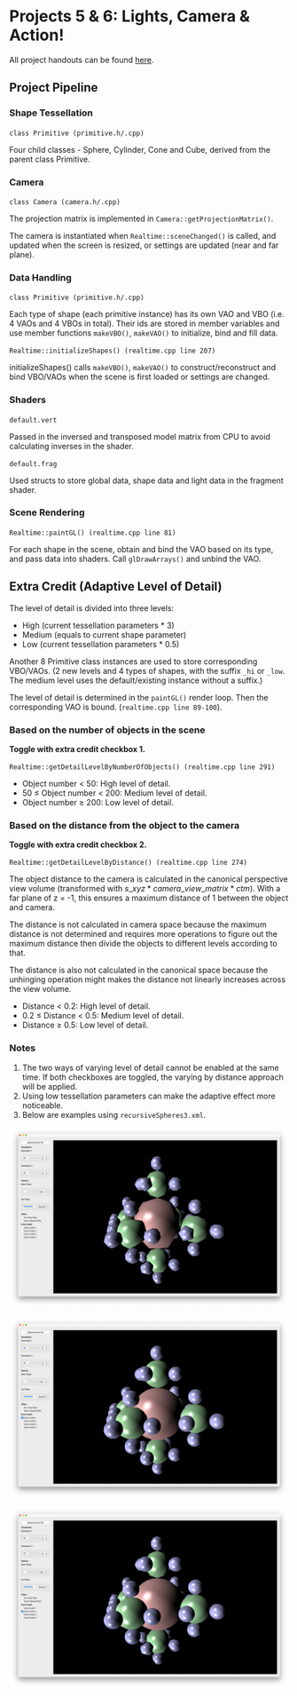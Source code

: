 # Projects 5 & 6: Lights, Camera & Action!

All project handouts can be found [here](https://cs1230.graphics/projects).

## Project Pipeline

### Shape Tessellation

`class Primitive (primitive.h/.cpp)`

Four child classes - Sphere, Cylinder, Cone and Cube, derived from the parent class Primitive.

### Camera

`class Camera (camera.h/.cpp)`

The projection matrix is implemented in `Camera::getProjectionMatrix()`.

The camera is instantiated when `Realtime::sceneChanged()` is called, and updated when the screen is resized, or settings are updated (near and far plane).

### Data Handling

`class Primitive (primitive.h/.cpp)`

Each type of shape (each primitive instance) has its own VAO and VBO (i.e. 4 VAOs and 4 VBOs in total). Their ids are stored in member variables and use member functions `makeVBO()`, `makeVAO()` to initialize, bind and fill data.

`Realtime::initializeShapes() (realtime.cpp line 207)`

initializeShapes() calls `makeVBO()`, `makeVAO()` to construct/reconstruct and bind VBO/VAOs when the scene is first loaded or settings are changed.

### Shaders

`default.vert`

Passed in the inversed and transposed model matrix from CPU to avoid calculating inverses in the shader.

`default.frag`

Used structs to store global data, shape data and light data in the fragment shader.

### Scene Rendering

`Realtime::paintGL() (realtime.cpp line 81)`

For each shape in the scene, obtain and bind the VAO based on its type, and pass data into shaders. Call `glDrawArrays()` and unbind the VAO.

## Extra Credit (Adaptive Level of Detail)

The level of detail is divided into three levels:

- High (current tessellation parameters * 3)
- Medium (equals to current shape parameter)
- Low (current tessellation parameters * 0.5)

Another 8 Primitive class instances are used to store corresponding VBO/VAOs. (2 new levels and 4 types of shapes, with the suffix `_hi` or `_low`. The medium level uses the default/existing instance without a suffix.)

The level of detail is determined in the `paintGL()` render loop. Then the corresponding VAO is bound. (`realtime.cpp line 89-100`).

### Based on the number of objects in the scene

**Toggle with extra credit checkbox 1.**

`Realtime::getDetailLevelByNumberOfObjects() (realtime.cpp line 291)`

- Object number < 50: High level of detail.
- 50 ≤ Object number < 200: Medium level of detail.
- Object number ≥ 200: Low level of detail.

### Based on the distance from the object to the camera

**Toggle with extra credit checkbox 2.**

`Realtime::getDetailLevelByDistance() (realtime.cpp line 274)`

The object distance to the camera is calculated in the canonical perspective view volume (transformed with $s\_xyz * camera\_view\_matrix * ctm$). With a far plane of z = -1, this ensures a maximum distance of 1 between the object and camera.

The distance is not calculated in camera space because the maximum distance is not determined and requires more operations to figure out the maximum distance then divide the objects to different levels according to that.

The distance is also not calculated in the canonical space because the unhinging operation might makes the distance not linearly increases across the view volume.

- Distance < 0.2: High level of detail.
- 0.2 ≤ Distance < 0.5: Medium level of detail.
- Distance ≥ 0.5: Low level of detail.

### Notes

1. The two ways of varying level of detail cannot be enabled at the same time. If both checkboxes are toggled, the varying by distance approach will be applied.
2. Using low tessellation parameters can make the adaptive effect more noticeable.
3. Below are examples using `recursiveSpheres3.xml`.

![No adaptive level of detail](/images/default.png)

![Adaptive based on numbers (level-high)](/images/number.png)

![Adaptive based on distance](/images/distance.png)
